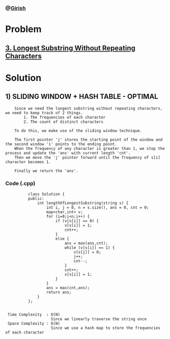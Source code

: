 ### @[Girish](https://www.linkedin.com/in/girish-sudhakar/)

# Problem

## [3. Longest Substring Without Repeating Characters](https://leetcode.com/problems/longest-substring-without-repeating-characters/)


# Solution 
 
## 1) SLIDING WINDOW + HASH TABLE - OPTIMAL
 
        Since we need the longest substring without repeating characters, we need to keep track of 2 things.
            1. The frequencies of each character
            2. The count of distinct characters
            
        To do this, we make use of the sliding window technique.
        
        The first pointer 'j' stores the starting point of the window and the second window 'i' points to the ending point.
        When the frequency of any character is greater than 1, we stop the process and update the 'ans' with current length 'cnt'.
        Then we move the 'j' pointer forward until the frequency of s[i] character becomes 1.
        
        Finally we return the 'ans'.
        
       
   ### Code (.cpp)
   
              class Solution {
              public:
                  int lengthOfLongestSubstring(string s) {
                      int i, j = 0, n = s.size(), ans = 0, cnt = 0;
                      map<char,int> v;
                      for (i=0;i<n;i++) {
                          if (v[s[i]] == 0) {
                              v[s[i]] = 1;
                              cnt++;
                          }
                          else {
                              ans = max(ans,cnt);
                              while (v[s[i]] == 1) {
                                  v[s[j]] = 0;
                                  j++;
                                  cnt--;
                              }
                              cnt++;
                              v[s[i]] = 1;
                          }
                      }
                      ans = max(cnt,ans);
                      return ans;
                  }
              };
     
     
     Time Complexity  : O(N)
                        Since we linearly traverse the string once
     Space Complexity : O(N)
                        Since we use a hash map to store the frequencies of each character
        
